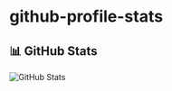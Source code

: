 # github-profile-stats
## 📊 GitHub Stats

![GitHub Stats](https://github.com/Nurislam-React-Developer/github-profile-stats/raw/main/stats.png)
